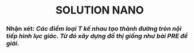 # <center> SOLUTION NANO </center>

### Nhận xét: *Các điểm loại $T$ kề nhau tạo thành đường tròn nội tiếp hình lục giác. Từ đó xây dựng đồ thị giống như bài PRE để giải.*